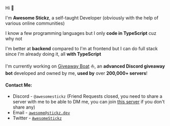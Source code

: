 Hi 👋

I'm **Awesome Stickz**, a self-taught Developer (obviously with the help of various online communities)

I know a few programming languages but I only **code in TypeScript** cuz why not

I'm better at **backend** compared to I'm at frontend but I can do full stack since I'm already doing it, all **with TypeScript**

I'm currently working on [Giveaway Boat](https://giveaway.boats/) ⛵, an **advanced Discord giveaway bot** developed and owned by me, **used by** over **200,000+ servers**!

#### Contact Me:

-   Discord - `@awesomestickz` (Friend Requests closed, you need to share a server with me to be able to DM me, you can join [this server](https://support.giveaway.boats) if you don't share any)
-   Email - [`awesome@stickz.dev`](mailto:awesome@stickz.dev)
-   Twitter - [`AwesomeStickz`](https://twitter.com/AwesomeStickz)
